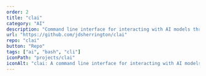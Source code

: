 ```yaml
---
order: 2
title: "clai"
category: "AI"
description: "Command line interface for interacting with AI models through OpenRouter."
url: "https://github.com/jdsherrington/clai"
repo: "clai"
button: "Repo"
tags: ["ai", "bash", "cli"]
iconPath: "projects/clai"
iconAlt: "clai: A command line interface for interacting with AI models through OpenRouter."
---
```

